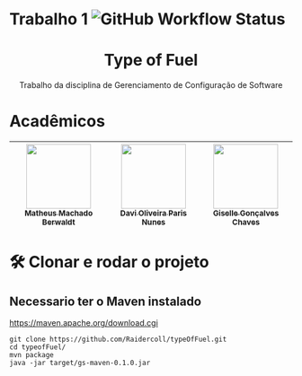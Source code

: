 # Trabalho 1 ![GitHub Workflow Status](https://img.shields.io/github/workflow/status/Raidercoll/superLuxury/maven)
<h1 align="center">Type of Fuel</h1>
<p align="center">Trabalho da disciplina de Gerenciamento de Configuração de Software</p>

# Acadêmicos

| [<img src="https://avatars.githubusercontent.com/u/111932796?v=4" width=115><br><sub>Matheus Machado Berwaldt</sub>](https://github.com/MatheusBerwaldt) |  [<img src="https://avatars.githubusercontent.com/u/103294834?v=4" width=115><br><sub>Davi Oliveira Paris Nunes</sub>](https://github.com/Raidercoll) |  [<img src="https://avatars.githubusercontent.com/u/112208391?v=4" width=115><br><sub>Giselle Gonçalves Chaves</sub>](https://github.com/GiselleChaves) |
| :---: | :---: | :---: |

# 🛠️ Clonar e rodar o projeto
## Necessario ter o Maven instalado
https://maven.apache.org/download.cgi

```console
git clone https://github.com/Raidercoll/typeOfFuel.git
cd typeofFuel/
mvn package
java -jar target/gs-maven-0.1.0.jar
```
